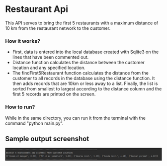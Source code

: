 # Restaurant Api 

This API serves to bring the first 5 restaurants with a maximum distance of 10 km from the restaurant network to the customer.

### How it works?

- First, data is entered into the local database created with Sqlite3 on the lines that have been commented out.
- Distance function calculates the distance between the customer location and any specified location.
- The findFirst5Restaurant function calculates the distance from the customer to all records in the database using the distance function. It then adds records that are 10km or less away to a list. Finally, the list is sorted from smallest to largest according to the distance column and the first 5 records are printed on the screen.


### How to run?
While in the same directory, you can run it from the terminal with the command "python main.py".

## Sample output screenshot
![](https://github.com/MrUbeyd/restaurantApi/blob/master/restaurantApiSS.PNG?raw=true)
